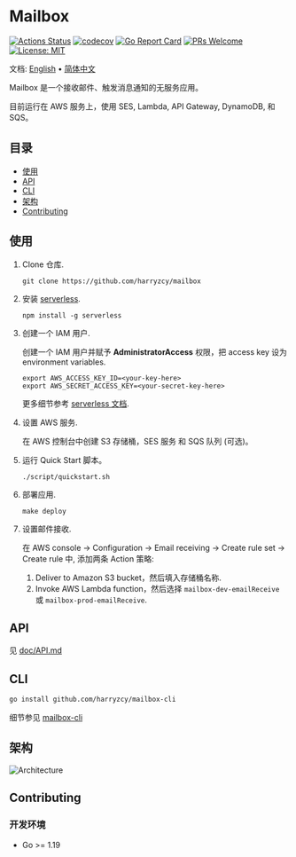 # Mailbox

[![Actions Status](https://github.com/harryzcy/mailbox/workflows/Go/badge.svg)](https://github.com/harryzcy/mailbox/actions)
[![codecov](https://codecov.io/gh/harryzcy/mailbox/branch/main/graph/badge.svg)](https://codecov.io/gh/harryzcy/mailbox)
[![Go Report Card](https://goreportcard.com/badge/github.com/harryzcy/mailbox)](https://goreportcard.com/report/github.com/harryzcy/mailbox)
[![PRs Welcome](https://img.shields.io/badge/PRs-welcome-brightgreen.svg?style=flat)](http://makeapullrequest.com)
[![License: MIT](https://img.shields.io/github/license/harryzcy/mailbox)](https://opensource.org/licenses/MIT)

文档: [English](README.md) • [简体中文](README_zh.md)

Mailbox 是一个接收邮件、触发消息通知的无服务应用。

目前运行在 AWS 服务上，使用 SES, Lambda, API Gateway, DynamoDB, 和 SQS。

## 目录

* [使用](#使用)
* [API](doc/api.md)
* [CLI](#cli)
* [架构](#架构)
* [Contributing](#contributing)

## 使用

1. Clone 仓库.

    ```shell
    git clone https://github.com/harryzcy/mailbox
    ```

1. 安装 [serverless](https://github.com/serverless/serverless).

    ```shell
    npm install -g serverless
    ```

1. 创建一个 IAM 用户.

    创建一个 IAM 用户并赋予 **AdministratorAccess** 权限，把 access key 设为 environment variables.

    ```shell
    export AWS_ACCESS_KEY_ID=<your-key-here>
    export AWS_SECRET_ACCESS_KEY=<your-secret-key-here>
    ```

    更多细节参考 [serverless 文档](https://www.serverless.com/framework/docs/providers/aws/guide/credentials).

1. 设置 AWS 服务.

    在 AWS 控制台中创建 S3 存储桶，SES 服务 和 SQS 队列 (可选)。

1. 运行 Quick Start 脚本。

    ```shell
    ./script/quickstart.sh
    ```

1. 部署应用.

    ```shell
    make deploy
    ```

1. 设置邮件接收.

    在 AWS console -> Configuration -> Email receiving -> Create rule set -> Create rule 中, 添加两条 Action 策略:

    1. Deliver to Amazon S3 bucket，然后填入存储桶名称.
    2. Invoke AWS Lambda function，然后选择 `mailbox-dev-emailReceive` 或 `mailbox-prod-emailReceive`.

## API

见 [doc/API.md](doc/api.md)

## CLI

```bash
go install github.com/harryzcy/mailbox-cli
```

细节参见 [mailbox-cli](https://github.com/harryzcy/mailbox-cli)

## 架构

![Architecture](./doc/architecture.svg)

## Contributing

### 开发环境

* Go >= 1.19
